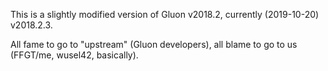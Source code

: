 This is a slightly modified version of Gluon v2018.2, currently (2019-10-20) v2018.2.3.

All fame to go to "upstream" (Gluon developers), all blame to go to us (FFGT/me, wusel42, basically).

